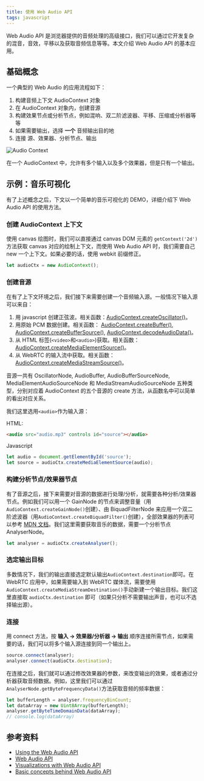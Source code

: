 ```yaml
---
title: 使用 Web Audio API
tags: javascript
---
```


Web Audio API 是浏览器提供的音频处理的高级接口，我们可以通过它开发复杂的混音，音效，平移以及获取音频信息等等。本文介绍 Web Audio API 的基本应用。

## 基础概念
一个典型的 Web Audio 的应用流程如下：

1. 构建音频上下文 AudioContext 对象
2. 在 AudioContext 对象内，创建音源
3. 构建效果节点或分析节点，例如混响、双二阶滤波器、平移、压缩或分析器等等
4. 如果需要输出，选择 **一个** 音频输出目的地
5. 连接 源、效果器、分析节点、输出

![Audio Context](http://ok880r6rs.bkt.clouddn.com/blog/web-audio/audio-context.png)

在一个 AudioContext 中，允许有多个输入以及多个效果器，但是只有一个输出。

## 示例：音乐可视化
有了上述概念之后，下文以一个简单的音乐可视化的 DEMO，详细介绍下 Web Audio API 的使用方法。

### 创建 AudioContext 上下文
使用 canvas 绘图时，我们可以直接通过 canvas DOM 元素的 `getContext('2d')` 方法获取 canvas 对应的绘制上下文，而使用 Web Audio API 时，我们需要自己 new 一个上下文。如果必要的话，使用 webkit 前缀修正。
```javascript
let audioCtx = new AudioContext();
```

### 创建音源
在有了上下文环境之后，我们接下来需要创建一个音频输入源。一般情况下输入源可以来自：
1. 用 javascript 创建正弦波。相关函数：[AudioContext.createOscillator()](https://developer.mozilla.org/en-US/docs/Web/API/AudioContext/createOscillator)。
2. 用原始 PCM 数据创建。相关函数： [AudioContext.createBuffer()](https://developer.mozilla.org/en-US/docs/Web/API/AudioContext/createBuffer), [AudioContext.createBufferSource()](https://developer.mozilla.org/en-US/docs/Web/API/AudioContext/createBufferSource), [AudioContext.decodeAudioData()](https://developer.mozilla.org/en-US/docs/Web/API/AudioContext/decodeAudioData)。
3. 从 HTML 标签(`<video>`和`<audio>`)获取。相关函数：[AudioContext.createMediaElementSource()](https://developer.mozilla.org/en-US/docs/Web/API/AudioContext/createMediaElementSource)。
4. 从 WebRTC 的输入流中获取。相关函数：[AudioContext.createMediaStreamSource()](https://developer.mozilla.org/en-US/docs/Web/API/AudioContext/createMediaStreamSource)。

音源一共有 OscillatorNode, AudioBuffer, AudioBufferSourceNode, MediaElementAudioSourceNode 和 MediaStreamAudioSourceNode 五种类型，分别对应着 AudioContext 的五个音源的 create 方法，从函数名中可以简单的看出对应关系。

我们这里选用`<audio>`作为输入源：

HTML:
```html
<audio src="audio.mp3" controls id="source"></audio>
```

Javascript
```javascript
let audio = document.getElementById('source');
let source = audioCtx.createMediaElementSource(audio);
```

### 构建分析节点/效果器节点
有了音源之后，接下来需要对音源的数据进行处理/分析，就需要各种分析/效果器节点。例如我们可以用一个 GainNode 的节点来调整音量（用`AudioContext.createGainNode()`创建）、由 BiquadFilterNode 来应用一个双二阶滤波器（用`AudioContext.createBiquadFilter()`创建），全部效果器的列表可以参考 [MDN 文档](https://developer.mozilla.org/en-US/docs/Web/API/Web_Audio_API#Defining_audio_effects_filters)。我们这里需要获取音乐的数据，需要一个分析节点 AnalyserNode。
```javascript
let analyser = audioCtx.createAnalyser();
```

### 选定输出目标
多数情况下，我们的输出直接选定默认输出`AudioContext.destination`即可。在 WebRTC 应用中，如果需要输入到 WebRTC 媒体流，需要使用`AudioContext.createMediaStreamDestination()`手动新建一个输出目标。我们这里直接取 `audioCtx.destination` 即可（如果只分析不需要输出声音，也可以不选择输出源）。

### 连接
用 connect 方法，按 **输入 -> 效果器/分析器 -> 输出** 顺序连接所需节点，如果需要的话，我们可以将多个输入源连接到同一个输出上。
```javascript
source.connect(analyser);
analyser.connect(audioCtx.destination);
```
在连接之后，我们就可以通过修改效果器的参数，来改变输出的效果，或者通过分析器获取音频数据。例如，这里我们可以通过`AnalyserNode.getByteFrequencyData()`方法获取音频的频率数据：
```javascript
let bufferLength = analyser.frequencyBinCount;
let dataArray = new Uint8Array(bufferLength);
analyser.getByteTimeDomainData(dataArray);
// console.log(dataArray)
```

## 参考资料
- [Using the Web Audio API](https://developer.mozilla.org/en-US/docs/Web/API/Web_Audio_API/Using_Web_Audio_API)
- [Web Audio API](https://developer.mozilla.org/en-US/docs/Web/API/Web_Audio_API)
- [Visualizations with Web Audio API](https://developer.mozilla.org/en-US/docs/Web/API/Web_Audio_API/Visualizations_with_Web_Audio_API)
- [Basic concepts behind Web Audio API](https://developer.mozilla.org/zh-CN/docs/Web/API/Web_Audio_API/Basic_concepts_behind_Web_Audio_API)

